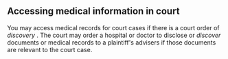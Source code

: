 ##  Accessing medical information in court

You may access medical records for court cases if there is a court order of
_discovery_ . The court may order a hospital or doctor to disclose or
_discover_ documents or medical records to a plaintiff's advisers if those
documents are relevant to the court case.

